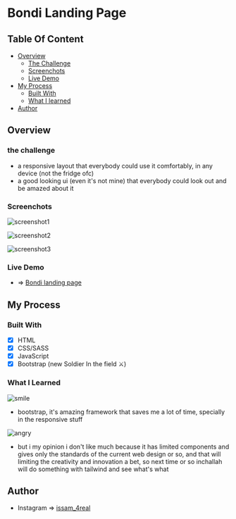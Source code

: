 # Bondi Landing Page

## Table Of Content

-   [Overview](#overview)
    -   [The Challenge](#the-challenge)
    -   [Screenchots](#screenchots)
    -   [Live Demo](#live-demo)
-   [My Process](#my-process)
    -   [Built With](#built-with)
    -   [What I learned](#live-demo)
-   [Author](#author)

## Overview

### the challenge

-   a responsive layout that everybody could use it comfortably, in any device (not the fridge ofc)
-   a good looking ui (even it's not mine) that everybody could look out and be amazed about it

### Screenchots

![screenshot1](./imgs/screenshot.png)

![screenshot2](./imgs/screenshot2.png)

![screenshot3](./imgs/screenshot3.png)

### Live Demo

-   => [Bondi landing page](https://issam-hub.github.io/Bondi/)

## My Process

### Built With

-   [x] HTML
-   [x] CSS/SASS
-   [x] JavaScript
-   [x] Bootstrap (new Soldier In the field ⚔)

### What I Learned

![smile](https://i.kym-cdn.com/photos/images/original/002/069/848/829.jpg)

-   bootstrap, it's amazing framework that saves me a lot of time, specially in the responsive stuff

![angry](https://static.wikia.nocookie.net/5f50ec07-8546-44dc-951d-b6d278c6cf98/scale-to-width/755)

-   but i my opinion i don't like much because it has limited components and gives only the standards of the current web design or so, and that will limiting the creativity and innovation a bet, so next time or so inchallah will do something with tailwind and see what's what

## Author

-   Instagram => [issam_4real](https://www.instagram.com/issam_4real/)
